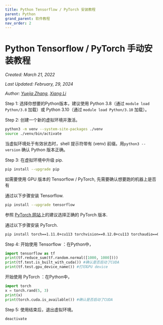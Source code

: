 ```yaml
---
title: Python Tensorflow / PyTorch 安装教程
parent: Python
grand_parent: 软件教程
nav_order: 2
---
```


# Python Tensorflow / PyTorch 手动安装教程

*Created: March 21, 2022*

*Last Updated: February, 29, 2024*

*Author: [Yuejia Zhang](mailto:yuejiazhang21@m.fudan.edu.cn), [Xiang Li](mailto:646873166@qq.com)*


Step 1: 选择你想要的Python版本，建议使用 Python 3.8（通过 `module load Python/3.8` 加载）或 Python 3.10（通过 `module load Python/3.10` 加载）。

Step 2: 创建一个新的虚拟环境并激活。

~~~ bash
python3 -m venv --system-site-packages ./venv
source ./venv/bin/activate
~~~

当虚拟环境处于有效状态时，shell 提示符带有 (venv) 前缀。用`python3 --version` 确认 Python 版本正确。

Step 3: 在虚拟环境中升级 pip.

~~~ bash
pip install --upgrade pip
~~~

如需要使用 GPU 版本的 Tensorflow / PyTorch, 先需要确认想要跑的机器上是否有

通过以下步骤安装 Tensorflow.

~~~ bash
pip install --upgrade tensorflow
~~~

参照 [PyTorch 网站](https://pytorch.org/get-started/locally/)上的建议选择正确的 PyTorch 版本.

通过以下步骤安装 PyTorch.

~~~ bash
pip install torch==1.11.0+cu113 torchvision==0.12.0+cu113 torchaudio==0.11.0+cu113 -f https://download.pytorch.org/whl/cu113/torch_stable.html
~~~

Step 4: 开始使用 Tensorflow ：在Python中，

~~~ python
import tensorflow as tf
print(tf.reduce_sum(tf.random.normal([1000, 1000])))
print(tf.test.is_built_with_cuda()) #确认是否启动了CUDA
print(tf.test.gpu_device_name()) #打印GPU device
~~~

开始使用 PyTorch ：在Python中，

~~~ python
import torch
x = torch.rand(5, 3)
print(x)
print(torch.cuda.is_available()) #确认是否启动了CUDA
~~~

Step 5: 使用结束后，退出虚拟环境。

~~~ bash
deactivate
~~~

